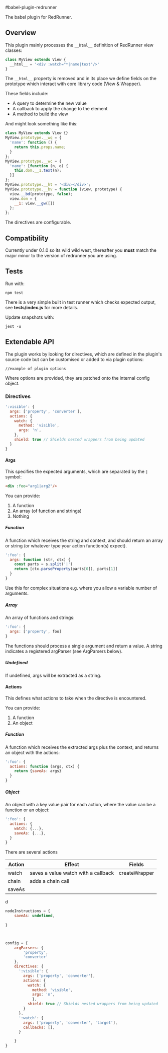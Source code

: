#babel-plugin-redrunner

The babel plugin for RedRunner.

## Overview

This plugin mainly processes the `__html__` definition of RedRunner view classes:

```javascript
class MyView extends View {
  __html__ = '<div :watch="*|name|text"/>'
}
```

The `__html__` property is removed and in its place we define fields on the prototype which interact with core library code (View & Wrapper).

These fields include:

* A query to determine the new value
* A callback to apply the change to the element
* A method to build the view

And might look something like this:

```javascript
class MyView extends View {}
MyView.prototype.__wq = {
  'name': function () {
    return this.props.name;
  }
};
MyView.prototype.__wc = {
  'name': [function (n, o) {
    this.dom.__1.text(n);
  }]
};
MyView.prototype.__ht = '<div></div>';
MyView.prototype.__bv = function (view, prototype) {
  view.__bd(prototype, false);
  view.dom = {
    __1: view.__gw([])
  };
};
```

The directives are configurable.

## Compatibility

Currently under 0.1.0 so its wild wild west, thereafter you **must** match the major minor to the version of redrunner you are using.

## Tests

Run with:

`npm test`

There is a very simple built in test runner which checks expected output, see **tests/index.js** for more details.

Update snapshots with:

```
jest -u
```



## Extendable API

The plugin works by looking for directives, which are defined in the plugin's source code but can be customised or added to via plugin options:

```
//example of plugin options
```

Where options are provided, they are patched onto the internal config object.

### Directives

```javascript
':visible': {
  args: ['property', 'converter'],
  actions: {
    watch: {
      method: 'visible',
      args: 'n',
    },
    shield: true // Shields nested wrappers from being updated
  }
}
```

#### Args

This specifies the expected arguments, which are separated by the `|` symbol:

```html
<div :foo="arg1|arg2"/>
```

You can provide:

1. A function
2. An array (of function and strings)
3. Nothing

##### Function

A function which receives the string and context, and should return an array or string (or whatever type your action function(s) expect).

```javascript
':foo': {
  args: function (str, ctx) { 
    const parts = s.split('|')
    return [ctx.parseProperty(parts[0]), parts[1]]
  }
}
```

Use this for complex situations e.g. where you allow a variable number of arguments.

##### Array

An array of functions and strings:

```javascript
':foo': {
  args: ['property', foo]
}
```

The functions should process a single argument and return a value. A string indicates a registered argParser (see ArgParsers below).

##### Undefined

If undefined, args will be extracted as a string.

#### Actions

This defines what actions to take when the directive is encountered.

You can provide:

1. A function
2. An object

##### Function

A function which receives the extracted args plus the context, and returns an object with the actions:

```javascript
':foo': {
  actions: function (args, ctx) {
    return {saveAs: args}
  }
}
```

##### Object

An object with a key value pair for each action, where the value can be a function or an object:

```javascript
':foo': {
  actions: {
    watch: {...},
	saveAs: {...},
  }
}
```
There are several actions

| Action | Effect                              | Fields        |
| ------ | ----------------------------------- | ------------- |
| watch  | saves a value watch with a callback | createWrapper |
| chain  | adds a chain call                   |               |
| saveAs |                                     |               |





d


```javascript
nodeInstructions = {
    saveAs: undefined,
    
}



config = {
	argParsers: {
		'property',
		'converter'
	},
	directives: {
	  ':visible': {
	    args: ['property', 'converter'],
	    actions: {
	      watch: {
	      	method: 'visible',
	      	args: 'n',
		  	},
	   	  shield: true // Shields nested wrappers from being updated
	   	}
	  },
	  ':watch': {
	  	args: ['property', 'converter', 'target'],
	  	callbacks: [],
	  }

	}
}
```
